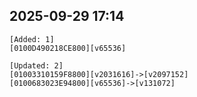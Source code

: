 ## 2025-09-29 17:14
```
[Added: 1]
[0100D490218CE800][v65536]

[Updated: 2]
[01003310159F8800][v2031616]->[v2097152]
[0100683023E94800][v65536]->[v131072]
```
